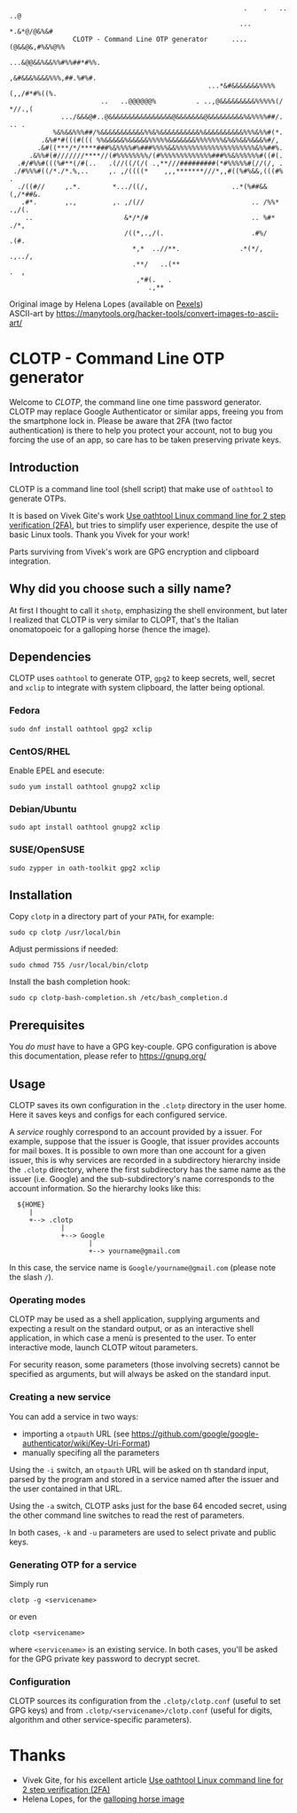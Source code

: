 ```
                                                           .    .   .. ..@
                                                          ... *.&*@/@&%&#
                CLOTP - Command Line OTP generator      .... (@&&@&,#%&%@%%
                                                      ...&@@&&%&&%%#%%##*#%%.
                                                      ,&#&&&%&&&%%%,##.%#%#.
                                                  ...*&#&&&&&&&%%%%(,,/#*#%((%.
                       ..   ..@@@@@@%          . ..,@&&&&&&&&&%%%%%(/    *//.,(
             .../&&&@#..@&&&&&&&&&&&&&&&&@&&&&&&&@&&&&&&&&&%&%%%%##/.     .. .
           %&%&&%%%##/%&&&&&&&&&&&%%&%&&&&&&&&&&%&&&&&&&&&&%%%&%%#(*.
        .&%#*#(((#((( %%&&&&&%&&&&&%%%%%&&&&&&&%%%%%%%&%&%&&%&&&%#/,
       .&#((***/*/****###%&%%%%#%###%%%%&&%%%%%%%%%%%%%%%%%%%%&%%##%.
     .&%%#(#///////****//(#%%%%%%%%/(#%%%%%%%%%%%%%###%%&%%%%%%#((#(.
  .#/#%%#(((%#**(/#(..   .(//((/(/( .,**///#########(*#%%%%%#(//(/, .
 ./#%%%#((/*./*.%,..     ,. ,/((((*    ,,,*******///*,,#((%#%&&,(((#% .
  ./((#//     ,.*.        *.../((/,                     ..*(%##&&(,/*##&.
   .#*.       ,.,         ,. ,/(//                           .. /%%* .,/(.
    ..                       &*/*/#                          .. %#*   ./*,
                             /((*,.,/(.                      .#%/      .(#.
                               *,*  ..//**.               .*(*/,    .,../,
                               .**/   ..(**                           .  ,
                                ,*#(.   .
                                   .,**
```
Original image by Helena Lopes (available on [Pexels](https://www.pexels.com/photo/white-horse-on-green-grass-1996333/))  
ASCII-art by https://manytools.org/hacker-tools/convert-images-to-ascii-art/

# CLOTP - Command Line OTP generator

Welcome to *CLOTP*, the command line one time password generator.
CLOTP may replace Google Authenticator or similar apps, freeing you from the smartphone lock in.
Please be aware that 2FA (two factor authentication) is there to help you protect your account, not to bug you forcing the use of an app, so care has to be taken preserving private keys.

## Introduction

CLOTP is a command line tool (shell script) that make use of `oathtool` to generate OTPs.

It is based on Vivek Gite's work [Use oathtool Linux command line for 2 step verification (2FA)](https://www.cyberciti.biz/faq/use-oathtool-linux-command-line-for-2-step-verification-2fa/), but tries to simplify user experience, despite the use of basic Linux tools.
Thank you Vivek for your work!

Parts surviving from Vivek's work are GPG encryption and clipboard integration.

## Why did you choose such a silly name?

At first I thought to call it `shotp`, emphasizing the shell environment, but later I realized that CLOTP is very similar to CLOPT, that's the Italian onomatopoeic for a galloping horse (hence the image).

## Dependencies

CLOTP uses `oathtool` to generate OTP, `gpg2` to keep secrets, well, secret and `xclip` to integrate with system clipboard, the latter being optional.

### Fedora

`sudo dnf install oathtool gpg2 xclip`

### CentOS/RHEL

Enable EPEL and esecute:

`sudo yum install oathtool gnupg2 xclip`

### Debian/Ubuntu

`sudo apt install oathtool gnupg2 xclip`

### SUSE/OpenSUSE

`sudo zypper in oath-toolkit gpg2 xclip`

## Installation

Copy `clotp` in a directory part of your `PATH`, for example:

`sudo cp clotp /usr/local/bin`

Adjust permissions if needed:

`sudo chmod 755 /usr/local/bin/clotp`

Install the bash completion hook:

`sudo cp clotp-bash-completion.sh /etc/bash_completion.d`

## Prerequisites

You *do must* have to have a GPG key-couple. GPG configuration is above this documentation, please refer to https://gnupg.org/

## Usage

CLOTP saves its own configuration in the `.clotp` directory in the user home. Here it saves keys and configs for each configured service.

A *service* roughly correspond to an account provided by a issuer. For example, suppose that the issuer is Google, that issuer provides accounts for mail boxes. It is possible to own more than one account for a given issuer, this is why services are recorded in a subdirectory hierarchy inside the `.clotp` directory, where the first subdirectory has the same name as the issuer (i.e. Google) and the sub-subdirectory's name corresponds to the account information. So the hierarchy looks like this:

```
  ${HOME}
     |
     +--> .clotp
             |
             +--> Google
                    |
                    +--> yourname@gmail.com
```

In this case, the service name is `Google/yourname@gmail.com` (please note the slash `/`).

### Operating modes

CLOTP may be used as a shell application, supplying arguments and expecting a result on the standard output, or as an interactive shell application, in which case a menù is presented to the user. To enter interactive mode, launch CLOTP witout parameters.

For security reason, some parameters (those involving secrets) cannot be specified as arguments, but will always be asked on the standard input.

### Creating a new service

You can add a service in two ways:

- importing a `otpauth` URL (see https://github.com/google/google-authenticator/wiki/Key-Uri-Format)
- manually specifing all the parameters

Using the `-i` switch, an `otpauth` URL will be asked on th standard input, parsed by the program and stored in a service named after the issuer and the user contained in that URL.

Using the `-a` switch, CLOTP asks just for the base 64 encoded secret, using the other command line switches to read the rest of parameters.

In both cases, `-k` and `-u` parameters are used to select private and public keys.

### Generating OTP for a service

Simply run 

`clotp -g <servicename>`

or even

`clotp <servicename>`

where `<servicename>` is an existing service. In both cases, you'll be asked for the GPG private key password to decrypt secret.

### Configuration

CLOTP sources its configuration from the `.clotp/clotp.conf` (useful to set GPG keys) and from `.clotp/<servicename>/clotp.conf` (useful for digits, algorithm and other service-specific parameters).

# Thanks

- Vivek Gite, for his excellent article [Use oathtool Linux command line for 2 step verification (2FA)](https://www.cyberciti.biz/faq/use-oathtool-linux-command-line-for-2-step-verification-2fa/)
- Helena Lopes, for the [galloping horse image](https://www.pexels.com/photo/white-horse-on-green-grass-1996333/)
